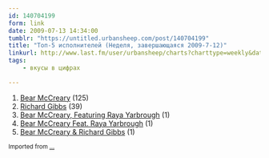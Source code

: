 ```yaml
---
id: 140704199
form: link
date: 2009-07-13 14:34:00
tumblr: "https://untitled.urbansheep.com/post/140704199"
title: "Топ-5 исполнителей (Неделя, завершающаяся 2009-7-12)"
linkurl: http://www.last.fm/user/urbansheep/charts?charttype=weekly&date_to=1247400000
tags:
    - вкусы в цифрах

---
```

<ol><li>
<a rel="nofollow" target="_blank" href="http://www.last.fm/music/Bear+McCreary">Bear McCreary</a>&nbsp;(125)</li>
<li>
<a rel="nofollow" target="_blank" href="http://www.last.fm/music/Richard+Gibbs">Richard Gibbs</a>&nbsp;(39)</li>
<li>
<a rel="nofollow" target="_blank" href="http://www.last.fm/music/Bear+McCreary%2C+Featuring+Raya+Yarbrough">Bear McCreary, Featuring Raya Yarbrough</a>&nbsp;(1)</li>
<li>
<a rel="nofollow" target="_blank" href="http://www.last.fm/music/Bear+McCreary+Feat.+Raya+Yarbrough">Bear McCreary Feat. Raya Yarbrough</a>&nbsp;(1)</li>
<li>
<a rel="nofollow" target="_blank" href="http://www.last.fm/music/Bear%2BMcCreary%2B%2526%2BRichard%2BGibbs">Bear McCreary &amp; Richard Gibbs</a>&nbsp;(1)</li>
</ol><p><small>Imported from <a rel="nofollow" target="_blank" href="http://joelaz.com/post/23488847/last-fm-tumblr-weekly-top-artists">&hellip;</a></small></p>
